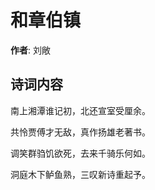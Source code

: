 # 和章伯镇

**作者**: 刘敞

## 诗词内容

南上湘潭谁记初，北还宣室受厘余。

共怜贾傅才无敌，真作扬雄老著书。

调笑群驺饥欲死，去来千骑乐何如。

洞庭木下鲈鱼熟，三叹新诗重起予。


